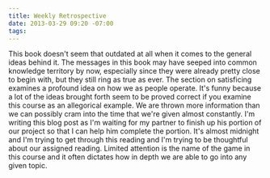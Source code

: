```yaml
---
title: Weekly Retrospective
date: 2013-03-29 09:20 -07:00
tags: 
---
```


This book doesn't seem that outdated at all when it comes to the general ideas behind it.  The messages in this book may have seeped into common knowledge territory by now, especially since they were already pretty close to begin with, but they still ring as true as ever.  The section on satisficing examines a profound idea on how we as people operate.  It's funny because a lot of the ideas brought forth seem to be proved correct if you examine this course as an allegorical example.  We are thrown more information than we can possibly cram into the time that we're given almost constantly.  I'm writing this blog post as I'm waiting for my partner to finish up his portion of our project so that I can help him complete the portion.  It's almost midnight and I'm trying to get through this reading and I'm trying to be thoughtful about our assigned reading. Limited attention is the name of the game in this course and it often dictates how in depth we are able to go into any given topic.